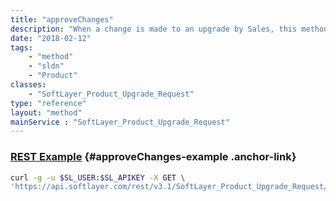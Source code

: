 ```yaml
---
title: "approveChanges"
description: "When a change is made to an upgrade by Sales, this method will approve the changes that were made. A customer must acknowledge the change and approve it so that the upgrade request can proceed. "
date: "2018-02-12"
tags:
    - "method"
    - "sldn"
    - "Product"
classes:
    - "SoftLayer_Product_Upgrade_Request"
type: "reference"
layout: "method"
mainService : "SoftLayer_Product_Upgrade_Request"
---
```


### [REST Example](#approveChanges-example) <a href="/article/rest/"><i class="fas fa-question"></i></a> {#approveChanges-example .anchor-link} 
```bash
curl -g -u $SL_USER:$SL_APIKEY -X GET \
'https://api.softlayer.com/rest/v3.1/SoftLayer_Product_Upgrade_Request/{SoftLayer_Product_Upgrade_RequestID}/approveChanges'
```
